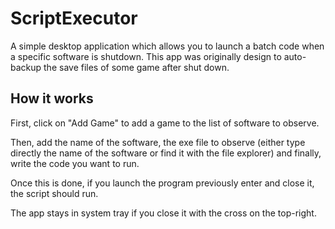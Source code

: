 # ScriptExecutor

A simple desktop application which allows you to launch a batch code when a specific software is shutdown. This app was originally design to auto-backup the save files of some game after shut down.

## How it works
First, click on "Add Game" to add a game to the list of software to observe.

Then, add the name of the software, the exe file to observe (either type directly the name of the software or find it with the file explorer)
and finally, write the code you want to run.

Once this is done, if you launch the program previously enter and close it, the script should run.

The app stays in system tray if you close it with the cross on the top-right.
